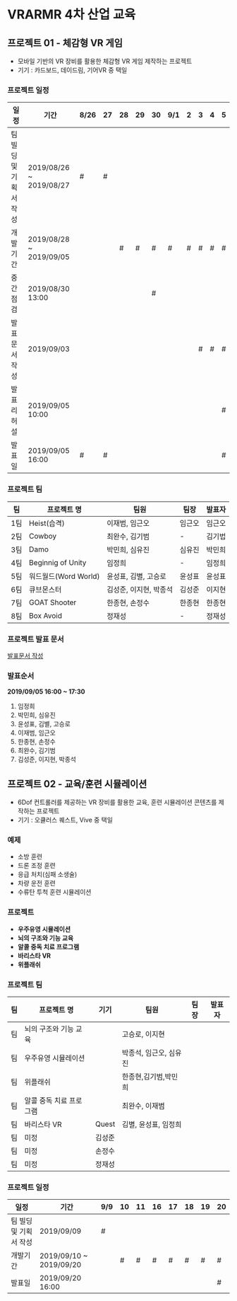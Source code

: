 # VRARMR 4차 산업 교육

## 프로젝트 01 - 체감형 VR 게임

- 모바일 기반의 VR 장비를 활용한 체감형 VR 게임 제작하는 프로젝트
- 기기 : 카드보드, 데이드림, 기어VR 중 택일

### 프로젝트 일정
|일정|기간|8/26|27|28|29|30|9/1|2|3|4|5|
|-|-|-|-|-|-|-|-|-|-|-|-|
|팀 빌딩 및 기획서 작성|2019/08/26 ~ 2019/08/27|#|#|||||||||
|개발기간|2019/08/28 ~ 2019/09/05|||#|#|#|#|#|#|#|#|
|중간점검|2019/08/30 13:00|||||#||||||
|발표 문서작성|2019/09/03||||||||#|#|#|
|발표 리허설|2019/09/05 10:00||||||||||#|
|발표일|2019/09/05 16:00|#|#||||||||#|

### 프로젝트 팀
|팀|프로젝트 명|팀원|팀장|발표자|
|-|-|-|-|-|
|1팀|Heist(습격)|이재범, 임근오|임근오|임근오|
|2팀|Cowboy|최완수, 김기범|-|김기법|
|3팀|Damo|박민희, 심유진|심유진|박민희|
|4팀|Beginnig of Unity|임정희|-|임정희|
|5팀|워드월드(Word World)|윤성표, 김별, 고승로|윤성표|윤성표|
|6팀|큐브몬스터|김성준, 이지현, 박종석|김성준|이지현|
|7팀|GOAT Shooter|한종현, 손정수|한종현|한종현|
|8팀|Box Avoid|정재성|-|정재성|

### 프로젝트 발표 문서
[발표문서 작성](https://docs.google.com/presentation/d/1sIKbGPr0Sgbvxudt5AyyVXN1GpWQGlIZ98a61T5TACI/edit?usp=sharing)

### 발표순서

**2019/09/05 16:00 ~ 17:30**

1. 임정희
2. 박민희, 심유진
3. 윤성표, 김별, 고승로
4. 이재범, 임근오
5. 한종현, 손정수
6. 최완수, 김기범
7. 김성준, 이지현, 박종석


## 프로젝트 02 - 교육/훈련 시뮬레이션

- 6Dof 컨트롤러를 제공하는 VR 장비를 활용한 교육, 훈련 시뮬레이션 콘텐츠를 제작하는 프로젝트
- 기기 : 오큘러스 퀘스트, Vive 중 택일

### 예제

- 소방 훈련
- 드론 조정 훈련
- 응급 처치(심패 소생술)
- 차량 운전 훈련
- 수류탄 투척 훈련 시뮬레이션

### 프로젝트
- **우주유영 시뮬레이션**
- **뇌의 구조와 기능 교육**
- **알콜 중독 치료 프로그램**
- **바리스타 VR**
- **위플래쉬**

### 프로젝트 팀
|팀|프로젝트 명|기기|팀원|팀장|발표자|
|-|-|-|-|-|-|
|팀|뇌의 구조와 기능 교육||고승로, 이지현|||
|팀|우주유영 시뮬레이션||박종석, 임근오, 심유진|||
|팀|위플래쉬||한종현,김기범,박민희|||
|팀|알콜 중독 치료 프로그램||최완수, 이재범|||
|팀|바리스타 VR|Quest|김별, 윤성표, 임정희|||
|팀|미정|김성준||||
|팀|미정|손정수||||
|팀|미정|정재성||||

### 프로젝트 일정
|일정|기간|9/9|10|11|16|17|18|19|20|
|-|-|-|-|-|-|-|-|-|-|
|팀 빌딩 및 기획서 작성|2019/09/09|#||||||||
|개발기간|2019/09/10 ~ 2019/09/20||#|#|#|#|#|#|#|
|발표일|2019/09/20 16:00||||||||#|

